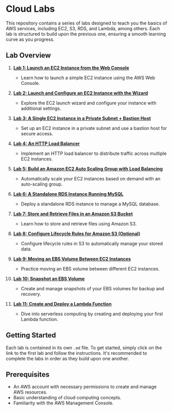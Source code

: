# Cloud Labs

This repository contains a series of labs designed to teach you the basics of AWS services, including EC2, S3, RDS, and Lambda, among others. Each lab is structured to build upon the previous one, ensuring a smooth learning curve as you progress.

## Lab Overview

1. **[Lab 1: Launch an EC2 Instance from the Web Console](cloud-lab/lab-1-launch-an-ec2-instance-from-the-web-console.md)**
   - Learn how to launch a simple EC2 instance using the AWS Web Console.

2. **[Lab 2: Launch and Configure an EC2 Instance with the Wizard](cloud-lab/lab-2-launch-and-configure-an-ec2-instance-with-the-wizard.md)**
   - Explore the EC2 launch wizard and configure your instance with additional settings.

3. **[Lab 3: A Single EC2 Instance in a Private Subnet + Bastion Host](cloud-lab/lab-3-a-single-ec2-instance-in-a-private-subnet-bastion-host/)**
   - Set up an EC2 instance in a private subnet and use a bastion host for secure access.

4. **[Lab 4: An HTTP Load Balancer](cloud-lab/lab-4-an-http-load-balancer/)**
   - Implement an HTTP load balancer to distribute traffic across multiple EC2 instances.

5. **[Lab 5: Build an Amazon EC2 Auto Scaling Group with Load Balancing](cloud-lab/lab-5-build-an-amazon-ec2-auto-scaling-group-with-load-balancing.md)**
   - Automatically scale your EC2 instances based on demand with an auto-scaling group.

6. **[Lab 6: A Standalone RDS Instance Running MySQL](cloud-lab/lab-6-a-standalone-rds-instance-running-mysql/)**
   - Deploy a standalone RDS instance to manage a MySQL database.

7. **[Lab 7: Store and Retrieve Files in an Amazon S3 Bucket](cloud-lab/lab-7-store-and-retrieve-files-in-an-amazon-s3-bucket.md)**
   - Learn how to store and retrieve files using Amazon S3.

8. **[Lab 8: Configure Lifecycle Rules for Amazon S3 (Optional)](cloud-lab/lab-8-configure-lifecycle-rules-for-amazon-s3-optional.md)**
   - Configure lifecycle rules in S3 to automatically manage your stored data.

9. **[Lab 9: Moving an EBS Volume Between EC2 Instances](cloud-lab/lab-9-moving-an-ebs-volume-between-ec2-instances/)**
   - Practice moving an EBS volume between different EC2 instances.

10. **[Lab 10: Snapshot an EBS Volume](cloud-lab/lab-10-snapshot-an-ebs-volume/)**
    - Create and manage snapshots of your EBS volumes for backup and recovery.

11. **[Lab 11: Create and Deploy a Lambda Function](cloud-lab/lab-11-create-and-deploy-a-lambda-function.md)**
    - Dive into serverless computing by creating and deploying your first Lambda function.

## Getting Started

Each lab is contained in its own `.md` file. To get started, simply click on the link to the first lab and follow the instructions. It's recommended to complete the labs in order as they build upon one another.

## Prerequisites

- An AWS account with necessary permissions to create and manage AWS resources.
- Basic understanding of cloud computing concepts.
- Familiarity with the AWS Management Console.
